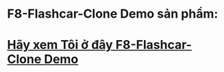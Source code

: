 # F8-Flashcar-Clone Demo sản phẩm:
# [Hãy xem Tôi ở đây F8-Flashcar-Clone Demo ](https://xuanphao19.github.io/F8-Flashcard-Clone/)
